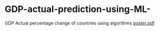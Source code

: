 # GDP-actual-prediction-using-ML-
GDP Actual percentage change of countries using algorithms
[poster.pdf](https://github.com/kaustubh-ravin/GDP-actual-prediction-using-ML-/files/8256329/poster.pdf)
